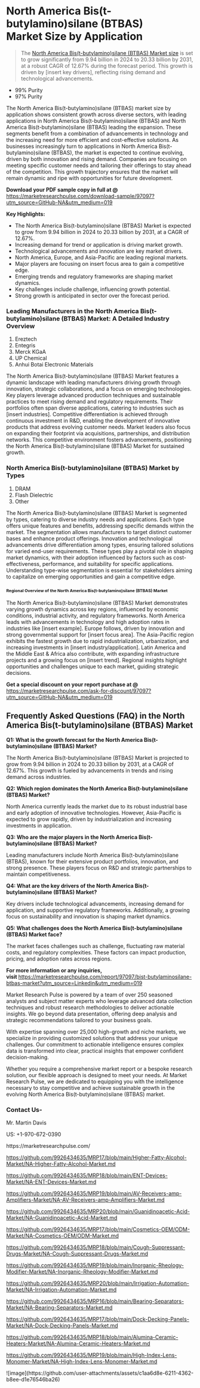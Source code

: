 <h1>North America Bis(t-butylamino)silane (BTBAS) Market&nbsp;Size by Application</h1><blockquote><p>The <a href="https://marketresearchpulse.com/download-sample/97097?utm_source=GitHub-NA&amp;utm_medium=019">North America Bis(t-butylamino)silane (BTBAS) Market size</a> is set to grow significantly from 9.94 billion in 2024 to 20.33 billion by 2031, at a robust CAGR of 12.67% during the forecast period. This growth is driven by [insert key drivers], reflecting rising demand and technological advancements.</p></blockquote><ul><li>99% Purity<li> 97% Purity</li></ul><p>The North America Bis(t-butylamino)silane (BTBAS) market size by application shows consistent growth across diverse sectors, with leading applications in North America Bis(t-butylamino)silane (BTBAS) and North America Bis(t-butylamino)silane (BTBAS) leading the expansion. These segments benefit from a combination of advancements in technology and the increasing need for more efficient and cost-effective solutions. As businesses increasingly turn to applications in North America Bis(t-butylamino)silane (BTBAS), the market is expected to continue evolving, driven by both innovation and rising demand. Companies are focusing on meeting specific customer needs and tailoring their offerings to stay ahead of the competition. This growth trajectory ensures that the market will remain dynamic and ripe with opportunities for future development.</p><p><strong>Download your PDF sample copy in full at @ </strong><a href="https://marketresearchpulse.com/download-sample/97097?utm_source=GitHub-NA&amp;utm_medium=019">https://marketresearchpulse.com/download-sample/97097?utm_source=GitHub-NA&amp;utm_medium=019</a></p><p><strong>Key Highlights: </strong></p><ul><li>The North America Bis(t-butylamino)silane (BTBAS) Market is expected to grow from 9.94 billion in 2024 to 20.33 billion by 2031, at a CAGR of 12.67%.</li><li>Increasing demand for trend or application is driving market growth.</li><li>Technological advancements and innovation are key market drivers.</li><li>North America, Europe, and Asia-Pacific are leading regional markets.</li><li>Major players are focusing on insert focus area to gain a competitive edge.</li><li>Emerging trends and regulatory frameworks are shaping market dynamics.</li><li>Key challenges include challenge, influencing growth potential.</li><li>Strong growth is anticipated in sector over the forecast period.</li></ul><h3>Leading Manufacturers in the North America Bis(t-butylamino)silane (BTBAS) Market: A Detailed Industry Overview</h3><ol><li>Ereztech</li><li>Entegris</li><li>Merck KGaA</li><li>UP Chemical</li><li>Anhui Botai Electronic Materials</li></ol><div class="flex max-w-full flex-col flex-grow"><div class="min-h-8 text-message flex w-full flex-col items-end gap-2 whitespace-normal break-words [.text-message+&amp;]:mt-5" dir="auto" data-message-author-role="assistant" data-message-id="fd8432e4-4910-450d-b182-61b7bfb0a01f" data-message-model-slug="gpt-4o"><div class="flex w-full flex-col gap-1 empty:hidden first:pt-[3px]"><div class="markdown prose w-full break-words dark:prose-invert light"><p>The North America Bis(t-butylamino)silane (BTBAS) Market features a dynamic landscape with leading manufacturers driving growth through innovation, strategic collaborations, and a focus on emerging technologies. Key players leverage advanced production techniques and sustainable practices to meet rising demand and regulatory requirements. Their portfolios often span diverse applications, catering to industries such as [insert industries]. Competitive differentiation is achieved through continuous investment in R&amp;D, enabling the development of innovative products that address evolving customer needs. Market leaders also focus on expanding their footprint via acquisitions, partnerships, and distribution networks. This competitive environment fosters advancements, positioning the North America Bis(t-butylamino)silane (BTBAS) Market for sustained growth.</p></div></div></div></div><h3>North America Bis(t-butylamino)silane (BTBAS) Market by Types</h3><ol><li>DRAM<li> Flash Dielectric<li> Other</li></ol><div class="flex max-w-full flex-col flex-grow"><div class="min-h-8 text-message flex w-full flex-col items-end gap-2 whitespace-normal break-words [.text-message+&amp;]:mt-5" dir="auto" data-message-author-role="assistant" data-message-id="084470be-0bb7-4664-bddf-5156b4f41249" data-message-model-slug="gpt-4o-mini"><div class="flex w-full flex-col gap-1 empty:hidden first:pt-[3px]"><div class="markdown prose w-full break-words dark:prose-invert light"><p>The North America Bis(t-butylamino)silane (BTBAS) Market is segmented by types, catering to diverse industry needs and applications. Each type offers unique features and benefits, addressing specific demands within the market. The segmentation allows manufacturers to target distinct customer bases and enhance product offerings. Innovation and technological advancements drive differentiation among types, ensuring tailored solutions for varied end-user requirements. These types play a pivotal role in shaping market dynamics, with their adoption influenced by factors such as cost-effectiveness, performance, and suitability for specific applications. Understanding type-wise segmentation is essential for stakeholders aiming to capitalize on emerging opportunities and gain a competitive edge.</p></div></div></div></div><h3><span style="font-size: 11px;">Regional Overview of the North America Bis(t-butylamino)silane (BTBAS) Market</span></h3><div class="flex max-w-full flex-col flex-grow"><div class="min-h-8 text-message flex w-full flex-col items-end gap-2 whitespace-normal break-words [.text-message+&amp;]:mt-5" dir="auto" data-message-author-role="assistant" data-message-id="e9038762-ce64-4e30-91c9-9bd413514231" data-message-model-slug="gpt-4o-mini"><div class="flex w-full flex-col gap-1 empty:hidden first:pt-[3px]"><div class="markdown prose w-full break-words dark:prose-invert light"><p>The North America Bis(t-butylamino)silane (BTBAS) Market demonstrates varying growth dynamics across key regions, influenced by economic conditions, industrial activity, and regulatory frameworks. North America leads with advancements in technology and high adoption rates in industries like [insert example]. Europe follows, driven by innovation and strong governmental support for [insert focus area]. The Asia-Pacific region exhibits the fastest growth due to rapid industrialization, urbanization, and increasing investments in [insert industry/application]. Latin America and the Middle East &amp; Africa also contribute, with expanding infrastructure projects and a growing focus on [insert trend]. Regional insights highlight opportunities and challenges unique to each market, guiding strategic decisions.</p></div></div></div></div><p><strong>Get a special discount on your report purchase at @ </strong><a href="https://marketresearchpulse.com/ask-for-discount/97097?utm_source=GitHub-NA&amp;utm_medium=019">https://marketresearchpulse.com/ask-for-discount/97097?utm_source=GitHub-NA&amp;utm_medium=019</a></p><h2>Frequently Asked Questions (FAQ) in the North America Bis(t-butylamino)silane (BTBAS) Market</h2><p><strong>Q1: What is the growth forecast for the North America Bis(t-butylamino)silane (BTBAS) Market?</strong></p><p>The North America Bis(t-butylamino)silane (BTBAS) Market is projected to grow from 9.94 billion in 2024 to 20.33 billion by 2031, at a CAGR of 12.67%. This growth is fueled by advancements in trends and rising demand across industries.</p><p><strong>Q2: Which region dominates the North America Bis(t-butylamino)silane (BTBAS) Market?</strong></p><p>North America currently leads the market due to its robust industrial base and early adoption of innovative technologies. However, Asia-Pacific is expected to grow rapidly, driven by industrialization and increasing investments in application.</p><p><strong>Q3: Who are the major players in the North America Bis(t-butylamino)silane (BTBAS) Market?</strong></p><p>Leading manufacturers include North America Bis(t-butylamino)silane (BTBAS), known for their extensive product portfolios, innovation, and strong presence. These players focus on R&amp;D and strategic partnerships to maintain competitiveness.</p><p><strong>Q4: What are the key drivers of the North America Bis(t-butylamino)silane (BTBAS) Market?</strong></p><p>Key drivers include technological advancements, increasing demand for application, and supportive regulatory frameworks. Additionally, a growing focus on sustainability and innovation is shaping market dynamics.</p><p><strong>Q5: What challenges does the North America Bis(t-butylamino)silane (BTBAS) Market face?</strong></p><p>The market faces challenges such as challenge, fluctuating raw material costs, and regulatory complexities. These factors can impact production, pricing, and adoption rates across regions.</p><p><strong>For more information or any inquiries, visit&nbsp;</strong><a href="https://marketresearchpulse.com/report/97097/bist-butylaminosilane-btbas-market?utm_source=Linkedin&utm_medium=019">https://marketresearchpulse.com/report/97097/bist-butylaminosilane-btbas-market?utm_source=Linkedin&utm_medium=019</a></p><p>Market Research Pulse is powered by a team of over 250 seasoned analysts and subject matter experts who leverage advanced data collection techniques and robust research methodologies to deliver actionable insights. We go beyond data presentation, offering deep analysis and strategic recommendations tailored to your business goals.</p><p>With expertise spanning over 25,000 high-growth and niche markets, we specialize in providing customized solutions that address your unique challenges. Our commitment to actionable intelligence ensures complex data is transformed into clear, practical insights that empower confident decision-making.</p><p>Whether you require a comprehensive market report or a bespoke research solution, our flexible approach is designed to meet your needs. At Market Research Pulse, we are dedicated to equipping you with the intelligence necessary to stay competitive and achieve sustainable growth in the evolving North America Bis(t-butylamino)silane (BTBAS) market.</p><h3><strong>Contact Us-</strong></h3><p>Mr. Martin Davis</p><p>US: +1-970-672-0390</p><p>https://marketresearchpulse.com/</p><p><a href="https://github.com/9926434635/MRP17/blob/main/Higher-Fatty-Alcohol-Market/NA-Higher-Fatty-Alcohol-Market.md">https://github.com/9926434635/MRP17/blob/main/Higher-Fatty-Alcohol-Market/NA-Higher-Fatty-Alcohol-Market.md</a></p><p><a href="https://github.com/9926434635/MRP18/blob/main/ENT-Devices-Market/NA-ENT-Devices-Market.md">https://github.com/9926434635/MRP18/blob/main/ENT-Devices-Market/NA-ENT-Devices-Market.md</a></p><p><a href="https://github.com/9926434635/MRP19/blob/main/AV-Receivers-amp-Amplifiers-Market/NA-AV-Receivers-amp-Amplifiers-Market.md">https://github.com/9926434635/MRP19/blob/main/AV-Receivers-amp-Amplifiers-Market/NA-AV-Receivers-amp-Amplifiers-Market.md</a></p><p><a href="https://github.com/9926434635/MRP20/blob/main/Guanidinoacetic-Acid-Market/NA-Guanidinoacetic-Acid-Market.md">https://github.com/9926434635/MRP20/blob/main/Guanidinoacetic-Acid-Market/NA-Guanidinoacetic-Acid-Market.md</a></p><p><a href="https://github.com/9926434635/MRP17/blob/main/Cosmetics-OEM/ODM-Market/NA-Cosmetics-OEM/ODM-Market.md">https://github.com/9926434635/MRP17/blob/main/Cosmetics-OEM/ODM-Market/NA-Cosmetics-OEM/ODM-Market.md</a></p><p><a href="https://github.com/9926434635/MRP18/blob/main/Cough-Suppressant-Drugs-Market/NA-Cough-Suppressant-Drugs-Market.md">https://github.com/9926434635/MRP18/blob/main/Cough-Suppressant-Drugs-Market/NA-Cough-Suppressant-Drugs-Market.md</a></p><p><a href="https://github.com/9926434635/MRP19/blob/main/Inorganic-Rheology-Modifier-Market/NA-Inorganic-Rheology-Modifier-Market.md">https://github.com/9926434635/MRP19/blob/main/Inorganic-Rheology-Modifier-Market/NA-Inorganic-Rheology-Modifier-Market.md</a></p><p><a href="https://github.com/9926434635/MRP20/blob/main/Irrigation-Automation-Market/NA-Irrigation-Automation-Market.md">https://github.com/9926434635/MRP20/blob/main/Irrigation-Automation-Market/NA-Irrigation-Automation-Market.md</a></p><p><a href="https://github.com/9926434635/MRP16/blob/main/Bearing-Separators-Market/NA-Bearing-Separators-Market.md">https://github.com/9926434635/MRP16/blob/main/Bearing-Separators-Market/NA-Bearing-Separators-Market.md</a></p><p><a href="https://github.com/9926434635/MRP17/blob/main/Dock-Decking-Panels-Market/NA-Dock-Decking-Panels-Market.md">https://github.com/9926434635/MRP17/blob/main/Dock-Decking-Panels-Market/NA-Dock-Decking-Panels-Market.md</a></p><p><a href="https://github.com/9926434635/MRP18/blob/main/Alumina-Ceramic-Heaters-Market/NA-Alumina-Ceramic-Heaters-Market.md">https://github.com/9926434635/MRP18/blob/main/Alumina-Ceramic-Heaters-Market/NA-Alumina-Ceramic-Heaters-Market.md</a></p><p><a href="https://github.com/9926434635/MRP19/blob/main/High-Index-Lens-Monomer-Market/NA-High-Index-Lens-Monomer-Market.md">https://github.com/9926434635/MRP19/blob/main/High-Index-Lens-Monomer-Market/NA-High-Index-Lens-Monomer-Market.md</a></p>
![image](https://github.com/user-attachments/assets/c1aa6d8e-6211-4362-b8ee-d1e76546ba26)
